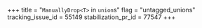 +++
title = "`ManuallyDrop<T>` in `union`s"
flag = "untagged_unions"
tracking_issue_id = 55149
stabilization_pr_id = 77547
+++
